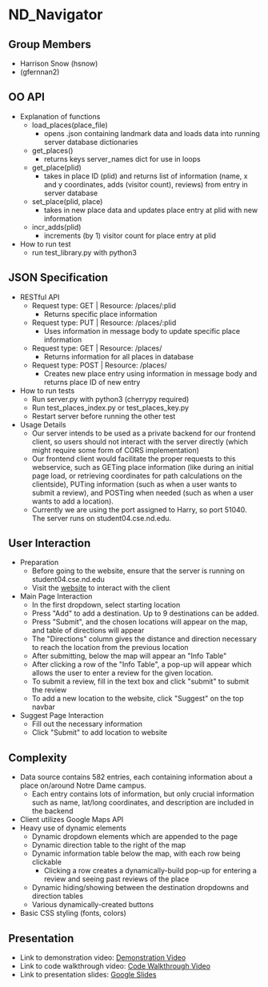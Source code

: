 # ND_Navigator

## Group Members
 - Harrison Snow (hsnow)
 - (gfernnan2)

## OO API
 + Explanation of functions
   + load_places(place_file)
     + opens .json containing landmark data and loads data into running server database dictionaries
   + get_places()
     + returns keys server_names dict for use in loops
   + get_place(plid)
     + takes in place ID (plid) and returns list of information (name, x and y coordinates, adds (visitor count), reviews) from entry in server database
   + set_place(plid, place)
     + takes in new place data and updates place entry at plid with new information
   + incr_adds(plid)
     + increments (by 1) visitor count for place entry at plid
 + How to run test
   + run test_library.py with python3

## JSON Specification
 + RESTful API
   + Request type: GET  | Resource: /places/:plid
     + Returns specific place information
   + Request type: PUT  | Resource: /places/:plid
     + Uses information in message body to update specific place information 
   + Request type: GET  | Resource: /places/
     + Returns information for all places in database
   + Request type: POST | Resource: /places/
     + Creates new place entry using information in message body and returns place ID of new entry
 + How to run tests
   + Run server.py with python3 (cherrypy required)
   + Run test_places_index.py or test_places_key.py
   + Restart server before running the other test
 + Usage Details
   + Our server intends to be used as a private backend for our frontend client, so users should not interact with the server directly (which might require some form of CORS implementation)
   + Our frontend client would facilitate the proper requests to this webservice, such as GETing place information (like during an initial page load, or retrieving coordinates for path calculations on the clientside), PUTing information (such as when a user wants to submit a review), and POSTing when needed (such as when a user wants to add a location).
   + Currently we are using the port assigned to Harry, so port 51040. The server runs on student04.cse.nd.edu.

## User Interaction
 + Preparation
   + Before going to the website, ensure that the server is running on student04.cse.nd.edu
   + Visit the [website](http://hsnow567.gitlab.io/paradigms-fa20-web_startup/jsfrontend/index_map.html) to interact with the client
 + Main Page Interaction
   + In the first dropdown, select starting location
   + Press "Add" to add a destination. Up to 9 destinations can be added.
   + Press "Submit", and the chosen locations will appear on the map, and table of directions will appear
   + The "Directions" column gives the distance and direction necessary to reach the location from the previous location
   + After submitting, below the map will appear an "Info Table"
   + After clicking a row of the "Info Table", a pop-up will appear which allows the user to enter a review for the given location.
   + To submit a review, fill in the text box and click "submit" to submit the review
   + To add a new location to the website, click "Suggest" on the top navbar
 + Suggest Page Interaction
   + Fill out the necessary information
   + Click "Submit" to add location to website

## Complexity
 + Data source contains 582 entries, each containing information about a place on/around Notre Dame campus.
   + Each entry contains lots of information, but only crucial information such as name, lat/long coordinates, and description are included in the backend
 + Client utilizes Google Maps API
 + Heavy use of dynamic elements
   + Dynamic dropdown elements which are appended to the page
   + Dynamic direction table to the right of the map
   + Dynamic information table below the map, with each row being clickable
     + Clicking a row creates a dynamically-build pop-up for entering a review and seeing past reviews of the place
   + Dynamic hiding/showing between the destination dropdowns and direction tables
   + Various dynamically-created buttons
 + Basic CSS styling (fonts, colors)

## Presentation
 + Link to demonstration video: [Demonstration Video]
 + Link to code walkthrough video: [Code Walkthrough Video]
 + Link to presentation slides: [Google Slides]

[Demonstration Video]: https://drive.google.com/file/d/1CCY8_cu68uU2gYtqabO5U7idbL2ey431/view?usp=sharing
[Code Walkthrough Video]: https://drive.google.com/file/d/1c9r2KKI4fEMhkgIbGtgCM-Imydv4auec/view?usp=sharing
[Google Slides]: https://docs.google.com/presentation/d/1_6-byfyA9fM4opRT_4Z_3qjSMbKP0AeM4naKocOPtt8/edit?usp=sharing
